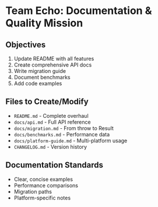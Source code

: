 # Team Echo: Documentation & Quality Mission

## Objectives
1. Update README with all features
2. Create comprehensive API docs
3. Write migration guide
4. Document benchmarks
5. Add code examples

## Files to Create/Modify
- `README.md` - Complete overhaul
- `docs/api.md` - Full API reference
- `docs/migration.md` - From throw to Result
- `docs/benchmarks.md` - Performance data
- `docs/platform-guide.md` - Multi-platform usage
- `CHANGELOG.md` - Version history

## Documentation Standards
- Clear, concise examples
- Performance comparisons
- Migration paths
- Platform-specific notes